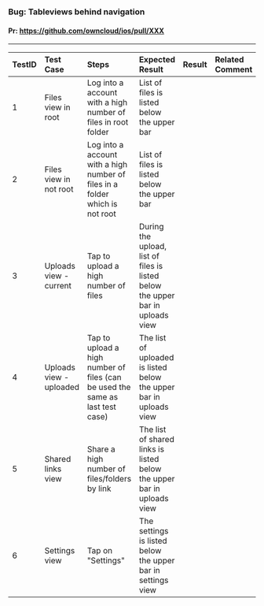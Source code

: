 ###  Bug: Tableviews behind navigation 

#### Pr: https://github.com/owncloud/ios/pull/XXX 


---

 
TestID | Test Case | Steps | Expected Result | Result | Related Comment
:------------ | :------------- | :------------- | :-------------- | :----- | :------
| 1 | Files view in root  |  Log into a account with a high number of files in root folder |  List of files is listed below the upper bar   |
| 2 | Files view in not root  |  Log into a account with a high number of files in a folder which is not root |  List of files is listed below the upper bar   |
| 3 | Uploads view - current  |  Tap to upload a high number of files  |  During the upload, list of files is listed below the upper bar in uploads view   |
| 4 | Uploads view - uploaded  |   Tap to upload a high number of files (can be used the same as last test case) | The list of uploaded is listed below the upper bar in uploads view
| 5 | Shared links view |  Share a high number of files/folders by link | The list of shared links is listed below the upper bar in uploads view
| 6 | Settings view |  Tap on "Settings" | The settings is listed below the upper bar in settings view
